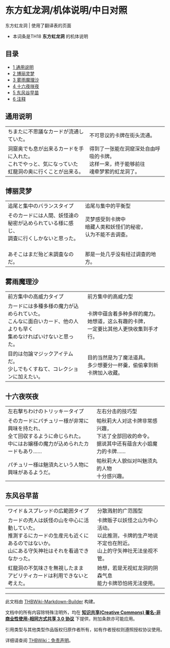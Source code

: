 # 东方虹龙洞/机体说明/中日对照

<!-- source html: G:\repos\THBWiki-Markdown-Builder\THBWikiMarkdown\Temp\main\a\a7\ns0%3A%E4%B8%9C%E6%96%B9%E8%99%B9%E9%BE%99%E6%B4%9E%2F%E6%9C%BA%E4%BD%93%E8%AF%B4%E6%98%8E%2F%E4%B8%AD%E6%97%A5%E5%AF%B9%E7%85%A7.html -->

东方虹龙洞 | 使用了翻译表的页面

- 本词条是TH18 **东方虹龙洞** 的机体说明

  
  

  


## 目录

- [1 通用说明](#通用说明)
- [2 博丽灵梦](#博丽灵梦)
- [3 雾雨魔理沙](#雾雨魔理沙)
- [4 十六夜咲夜](#十六夜咲夜)
- [5 东风谷早苗](#东风谷早苗)
- [6 注释](#注释)





## 通用说明

<table><tbody><tr class="tt-content" id="通用说明-1" data-pos="&#91;&quot;\u901a\u7528\u8bf4\u660e&quot;,1&#93;"><td class="tt-ja" lang="ja"><div class="poem">ちまたに不思議なカードが流通していた。</div></td><td class="tt-zh" lang="zh"><div class="poem">不可思议的卡牌在街头流通。</div></td></tr><tr class="tt-content" id="通用说明-2" data-pos="&#91;&quot;\u901a\u7528\u8bf4\u660e&quot;,2&#93;"><td class="tt-ja" lang="ja"><div class="poem">洞窟奥でも息が出来るカードを手に入れた。<br>これでやっと、気になっていた<br>虹龍洞の奥に行くことが出来る。</div></td><td class="tt-zh" lang="zh"><div class="poem">得到了一张能在洞窟深处自由呼吸的卡牌。<br>这样一来，终于能够前往<br>魂牵梦萦的虹龙洞了。<br></div></td></tr></tbody></table>



## 博丽灵梦

<table><tbody><tr class="tt-content" id="博丽灵梦-1" data-pos="&#91;&quot;\u535a\u4e3d\u7075\u68a6&quot;,1&#93;"><td class="tt-ja" lang="ja"><div class="poem">追尾と集中のバランスタイプ</div></td><td class="tt-zh" lang="zh"><div class="poem">追尾与集中的平衡型</div></td></tr><tr class="tt-content" id="博丽灵梦-2" data-pos="&#91;&quot;\u535a\u4e3d\u7075\u68a6&quot;,2&#93;"><td class="tt-ja" lang="ja"><div class="poem">そのカードには人間、妖怪達の<br>秘密が込められている様に感じ、<br>調査に行くしかないと思った。</div></td><td class="tt-zh" lang="zh"><div class="poem">灵梦感受到卡牌中<br>暗藏人类和妖怪们的秘密，<br>认为不能不去调查。</div></td></tr><tr class="tt-content" id="博丽灵梦-3" data-pos="&#91;&quot;\u535a\u4e3d\u7075\u68a6&quot;,3&#93;"><td class="tt-ja" lang="ja"><div class="poem">　<br>あそこはまだ殆ど未調査なのだ。</div></td><td class="tt-zh" lang="zh"><div class="poem">　<br>那是一处几乎没有经过调查的地方。<br></div></td></tr></tbody></table>



## 雾雨魔理沙

<table><tbody><tr class="tt-content" id="雾雨魔理沙-1" data-pos="&#91;&quot;\u96fe\u96e8\u9b54\u7406\u6c99&quot;,1&#93;"><td class="tt-ja" lang="ja"><div class="poem">前方集中の高威力タイプ</div></td><td class="tt-zh" lang="zh"><div class="poem">前方集中的高威力型</div></td></tr><tr class="tt-content" id="雾雨魔理沙-2" data-pos="&#91;&quot;\u96fe\u96e8\u9b54\u7406\u6c99&quot;,2&#93;"><td class="tt-ja" lang="ja"><div class="poem">カードには多種多様の魔力が込められていた。<br>こんなに面白いカード、他の人よりも早く<br>集めなければいけないと思った。</div></td><td class="tt-zh" lang="zh"><div class="poem">卡牌中蕴含着多种多样的魔力。<br>她想道，这么有趣的卡牌，<br>一定要比其他人更快收集到手才行。</div></td></tr><tr class="tt-content" id="雾雨魔理沙-3" data-pos="&#91;&quot;\u96fe\u96e8\u9b54\u7406\u6c99&quot;,3&#93;"><td class="tt-ja" lang="ja"><div class="poem">目的は勿論マジックアイテムだ。<br>少しでもくすねて、コレクションに加えたい。</div></td><td class="tt-zh" lang="zh"><div class="poem">目的当然是为了魔法道具。<br>多少想要分一杯羹，偷偷拿到新卡牌加入收藏。<br></div></td></tr></tbody></table>



## 十六夜咲夜

<table><tbody><tr class="tt-content" id="十六夜咲夜-1" data-pos="&#91;&quot;\u5341\u516d\u591c\u54b2\u591c&quot;,1&#93;"><td class="tt-ja" lang="ja"><div class="poem">左右撃ちわけのトリッキータイプ</div></td><td class="tt-zh" lang="zh"><div class="poem">左右分击的技巧型</div></td></tr><tr class="tt-content" id="十六夜咲夜-2" data-pos="&#91;&quot;\u5341\u516d\u591c\u54b2\u591c&quot;,2&#93;"><td class="tt-ja" lang="ja"><div class="poem">そのカードにパチュリー様が非常に興味を持たれ、<br>全て回収するように命じられた。<br>中にはお嬢様の魔力が込められたカードもあり……</div></td><td class="tt-zh" lang="zh"><div class="poem">帕秋莉大人对这卡牌非常感兴趣，<br>下达了全部回收的命令。<br>据说其中还有蕴含大小姐魔力的卡牌……</div></td></tr><tr class="tt-content" id="十六夜咲夜-3" data-pos="&#91;&quot;\u5341\u516d\u591c\u54b2\u591c&quot;,3&#93;"><td class="tt-ja" lang="ja"><div class="poem">パチュリー様は魅須丸という人物に<br>興味があるようだ。</div></td><td class="tt-zh" lang="zh"><div class="poem">帕秋莉大人貌似对叫魅须丸的人物<br>十分感兴趣。<br></div></td></tr></tbody></table>



## 东风谷早苗

<table><tbody><tr class="tt-content" id="东风谷早苗-1" data-pos="&#91;&quot;\u4e1c\u98ce\u8c37\u65e9\u82d7&quot;,1&#93;"><td class="tt-ja" lang="ja"><div class="poem">ワイド＆スプレッドの広範囲タイプ</div></td><td class="tt-zh" lang="zh"><div class="poem">分散溅射的广范围型</div></td></tr><tr class="tt-content" id="东风谷早苗-2" data-pos="&#91;&quot;\u4e1c\u98ce\u8c37\u65e9\u82d7&quot;,2&#93;"><td class="tt-ja" lang="ja"><div class="poem">カードの売人は妖怪の山を中心に活動していた。<br>推測するにカードの生産元も近くにあるのではないか。<br>山にある守矢神社はそれを看過できなかった。</div></td><td class="tt-zh" lang="zh"><div class="poem">卡牌贩子以妖怪之山为中心活动。<br>以此推测，卡牌的生产地说不定也在附近。<br>山上的守矢神社无法坐视不管。</div></td></tr><tr class="tt-content" id="东风谷早苗-3" data-pos="&#91;&quot;\u4e1c\u98ce\u8c37\u65e9\u82d7&quot;,3&#93;"><td class="tt-ja" lang="ja"><div class="poem">虹龍洞の不気味さを無視したまま<br>アビリティカードは利用できないと考えた。</div></td><td class="tt-zh" lang="zh"><div class="poem">她想，若是无视虹龙洞的阴森气息<br>能力卡牌恐怕将无法使用。<br></div></td></tr></tbody></table>



  
  

  





---

此文档由 [THBWiki-Markdown-Builder](https://github.com/Delsin-Yu/THBWiki-Markdown-Builder) 构建。

文档中的所有内容除特殊注明外，均在 [**知识共享(Creative Commons) 署名-非商业性使用-相同方式共享 3.0 协议**](https://creativecommons.org/licenses/by-sa/3.0/deed.zh-hans) 下提供，附加条款亦可能应用。

引用类型与其他类型作品版权归原作者所有，如有作者授权则遵照授权协议使用。

详细请查阅 [THBWiki：免责声明](https://thbwiki.cc/THBWiki:%E5%85%8D%E8%B4%A3%E5%A3%B0%E6%98%8E)。

